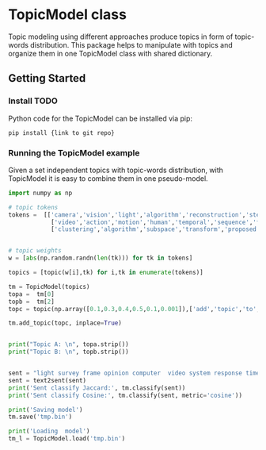 # TopicModel class

Topic modeling using different approaches produce topics in form of topic-words distribution. This package helps to manipulate with topics and organize them in one TopicModel class with shared dictionary. 


## Getting Started

### Install TODO

Python code for the TopicModel can be installed via pip:

```
pip install {link to git repo}
```


### Running the TopicModel example

Given a set independent topics with topic-words distribution, with TopicModel it is easy to combine them in one pseudo-model. 

```python
import numpy as np

# topic tokens
tokens =  [['camera','vision','light','algorithm','reconstruction','stereo','geometry','imaging','color','field'],
            ['video','action','motion','human','temporal','sequence','frame','recognition','model','scene'],
            ['clustering','algorithm','subspace','transform','proposed','technique','color','used','hashing','distance']]


# topic weights
w = [abs(np.random.randn(len(tk))) for tk in tokens]

topics = [topic(w[i],tk) for i,tk in enumerate(tokens)]

tm = TopicModel(topics)
topa =  tm[0]
topb =  tm[2]
topc = topic(np.array([0.1,0.3,0.4,0.5,0.1,0.001]),['add','topic','to','class', 'in', 'time'])

tm.add_topic(topc, inplace=True)


print("Topic A: \n", topa.strip())
print("Topic B: \n", topb.strip())


sent = "light survey frame opinion computer  video system response time".split()
sent = text2sent(sent)
print('Sent classify Jaccard:', tm.classify(sent))
print('Sent classify Cosine:', tm.classify(sent, metric='cosine'))

print('Saving model')
tm.save('tmp.bin')

print('Loading  model')
tm_l = TopicModel.load('tmp.bin')
```
